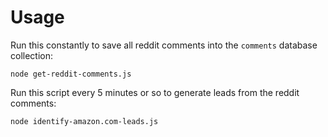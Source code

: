 Usage
=====

Run this constantly to save all reddit comments into the `comments` database collection:

```
node get-reddit-comments.js
```

Run this script every 5 minutes or so to generate leads from the reddit comments:

```
node identify-amazon.com-leads.js
```
